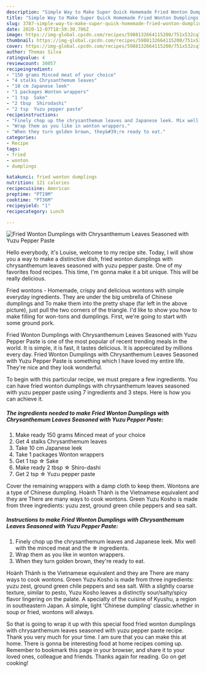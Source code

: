 ```yaml
---
description: "Simple Way to Make Super Quick Homemade Fried Wonton Dumplings with Chrysanthemum Leaves Seasoned with Yuzu Pepper Paste"
title: "Simple Way to Make Super Quick Homemade Fried Wonton Dumplings with Chrysanthemum Leaves Seasoned with Yuzu Pepper Paste"
slug: 3787-simple-way-to-make-super-quick-homemade-fried-wonton-dumplings-with-chrysanthemum-leaves-seasoned-with-yuzu-pepper-paste
date: 2020-12-07T18:59:30.706Z
image: https://img-global.cpcdn.com/recipes/5988132664115200/751x532cq70/fried-wonton-dumplings-with-chrysanthemum-leaves-seasoned-with-yuzu-pepper-paste-recipe-main-photo.jpg
thumbnail: https://img-global.cpcdn.com/recipes/5988132664115200/751x532cq70/fried-wonton-dumplings-with-chrysanthemum-leaves-seasoned-with-yuzu-pepper-paste-recipe-main-photo.jpg
cover: https://img-global.cpcdn.com/recipes/5988132664115200/751x532cq70/fried-wonton-dumplings-with-chrysanthemum-leaves-seasoned-with-yuzu-pepper-paste-recipe-main-photo.jpg
author: Thomas Silva
ratingvalue: 4
reviewcount: 30057
recipeingredient:
- "150 grams Minced meat of your choice"
- "4 stalks Chrysanthemum leaves"
- "10 cm Japanese leek"
- "1 packages Wonton wrappers"
- "1 tsp  Sake"
- "2 tbsp  Shirodashi"
- "2 tsp  Yuzu pepper paste"
recipeinstructions:
- "Finely chop up the chrysanthemum leaves and Japanese leek. Mix well with the minced meat and the ☆ ingredients."
- "Wrap them as you like in wonton wrappers."
- "When they turn golden brown, they&#39;re ready to eat."
categories:
- Recipe
tags:
- fried
- wonton
- dumplings

katakunci: fried wonton dumplings 
nutrition: 121 calories
recipecuisine: American
preptime: "PT19M"
cooktime: "PT36M"
recipeyield: "1"
recipecategory: Lunch

---
```



![Fried Wonton Dumplings with Chrysanthemum Leaves Seasoned with Yuzu Pepper Paste](https://img-global.cpcdn.com/recipes/5988132664115200/751x532cq70/fried-wonton-dumplings-with-chrysanthemum-leaves-seasoned-with-yuzu-pepper-paste-recipe-main-photo.jpg)

Hello everybody, it's Louise, welcome to my recipe site. Today, I will show you a way to make a distinctive dish, fried wonton dumplings with chrysanthemum leaves seasoned with yuzu pepper paste. One of my favorites food recipes. This time, I'm gonna make it a bit unique. This will be really delicious.

Fried wontons - Homemade, crispy and delicious wontons with simple everyday ingredients. They are under the big umbrella of Chinese dumplings and To make them into the pretty shape (far left in the above picture), just pull the two corners of the triangle. I&#39;d like to show you how to make filling for won-tons and dumplings. First, we&#39;re going to start with some ground pork.

Fried Wonton Dumplings with Chrysanthemum Leaves Seasoned with Yuzu Pepper Paste is one of the most popular of recent trending meals in the world. It is simple, it is fast, it tastes delicious. It is appreciated by millions every day. Fried Wonton Dumplings with Chrysanthemum Leaves Seasoned with Yuzu Pepper Paste is something which I have loved my entire life. They're nice and they look wonderful.


To begin with this particular recipe, we must prepare a few ingredients. You can have fried wonton dumplings with chrysanthemum leaves seasoned with yuzu pepper paste using 7 ingredients and 3 steps. Here is how you can achieve it.

<!--inarticleads1-->

##### The ingredients needed to make Fried Wonton Dumplings with Chrysanthemum Leaves Seasoned with Yuzu Pepper Paste:

1. Make ready 150 grams Minced meat of your choice
1. Get 4 stalks Chrysanthemum leaves
1. Take 10 cm Japanese leek
1. Take 1 packages Wonton wrappers
1. Get 1 tsp ☆ Sake
1. Make ready 2 tbsp ☆ Shiro-dashi
1. Get 2 tsp ☆ Yuzu pepper paste


Cover the remaining wrappers with a damp cloth to keep them. Wontons are a type of Chinese dumpling. Hoành Thánh is the Vietnamese equivalent and they are There are many ways to cook wontons. Green Yuzu Kosho is made from three ingredients: yuzu zest, ground green chile peppers and sea salt. 

<!--inarticleads2-->

##### Instructions to make Fried Wonton Dumplings with Chrysanthemum Leaves Seasoned with Yuzu Pepper Paste:

1. Finely chop up the chrysanthemum leaves and Japanese leek. Mix well with the minced meat and the ☆ ingredients.
1. Wrap them as you like in wonton wrappers.
1. When they turn golden brown, they&#39;re ready to eat.


Hoành Thánh is the Vietnamese equivalent and they are There are many ways to cook wontons. Green Yuzu Kosho is made from three ingredients: yuzu zest, ground green chile peppers and sea salt. With a slightly coarse texture, similar to pesto, Yuzu Kosho leaves a distinctly sour/salty/spicy flavor lingering on the palate. A specialty of the cuisine of Kyushu, a region in southeastern Japan. A simple, light &#39;Chinese dumpling&#39; classic.whether in soup or fried, wontons will always. 

So that is going to wrap it up with this special food fried wonton dumplings with chrysanthemum leaves seasoned with yuzu pepper paste recipe. Thank you very much for your time. I am sure that you can make this at home. There is gonna be interesting food at home recipes coming up. Remember to bookmark this page in your browser, and share it to your loved ones, colleague and friends. Thanks again for reading. Go on get cooking!

